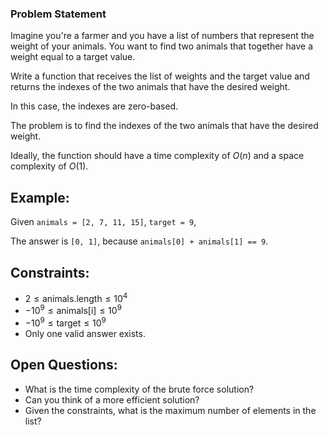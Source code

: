 ### Problem Statement

Imagine you're a farmer and you have a list of numbers that represent the weight of your animals. You want to find two animals that together have a weight equal to a target value.

Write a function that receives the list of weights and the target value and returns the indexes of the two animals that have the desired weight.

In this case, the indexes are zero-based.

The problem is to find the indexes of the two animals that have the desired weight.

Ideally, the function should have a time complexity of $O(n)$ and a space complexity of $O(1)$.

## Example:

Given `animals = [2, 7, 11, 15]`, `target = 9`,

The answer is `[0, 1]`, because `animals[0] + animals[1] == 9`.

## Constraints:

- $2 \leq \text{animals.length} \leq 10^4$
- $-10^9 \leq \text{animals[i]} \leq 10^9$
- $-10^9 \leq \text{target} \leq 10^9$
- Only one valid answer exists.

## Open Questions:

- What is the time complexity of the brute force solution?
- Can you think of a more efficient solution?
- Given the constraints, what is the maximum number of elements in the list?

<!--
# Two Sum Problem

Given an array of integers `nums` and an integer `target`, return indices of the two numbers such that they add up to `target`.

You may assume that each input would have exactly one solution, and you may not use the same element twice. You can return the answer in any order.

## Example:

Given `nums = [2, 7, 11, 15]`, `target = 9`,

The answer is `[0, 1]`, because `nums[0] + nums[1] == 9`.

## Constraints:

- $2 \leq \text{nums.length} \leq 10^4$
- $-10^9 \leq \text{nums[i]} \leq 10^9$
- $-10^9 \leq \text{target} \leq 10^9$
- Only one valid answer exists.

## Open Questions:

- Can you do it in linear time and constant space?
- What if the array is sorted?
- How about three numbers?

# Two Sum Problem

Given an array of integers `nums` and an integer `target`, return indices of the two numbers such that they add up to `target`.

You may assume that each input would have exactly one solution, and you may not use the same element twice. You can return the answer in any order.

## Example:

Given `nums = [2, 7, 11, 15]`, `target = 9`,

The answer is `[0, 1]`, because `nums[0] + nums[1] == 9`.

## Constraints:

- $2 \leq \text{nums.length} \leq 10^4$
- $-10^9 \leq \text{nums[i]} \leq 10^9$
- $-10^9 \leq \text{target} \leq 10^9$
- Only one valid answer exists.

## Open Questions:

- Can you do it in linear time and constant space?
- What if the array is sorted?
- How about three numbers?

 -->
